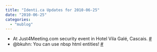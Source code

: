 ```yaml
---
title: "Identi.ca Updates for 2010-06-25"
date: "2010-06-25"
categories: 
  - "mublog"
---
```


- At Just4Meeting.com security event in Hotel Vila Galé, Cascais. [#](http://identi.ca/notice/38017345)
- @bkuhn: You can use nbsp html entities! [#](http://identi.ca/notice/38057442)
